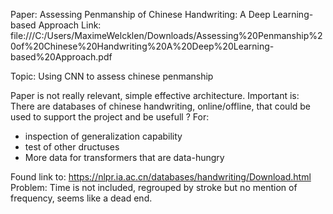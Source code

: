 Paper: Assessing Penmanship of Chinese Handwriting: A Deep Learning-based Approach
Link: file:///C:/Users/MaximeWelcklen/Downloads/Assessing%20Penmanship%20of%20Chinese%20Handwriting%20A%20Deep%20Learning-based%20Approach.pdf

Topic: Using CNN to assess chinese penmanship

Paper is not really relevant, simple effective architecture. Important is: There are databases of chinese handwriting, online/offline, that could be used to support the project and be usefull ? For:
- inspection of generalization capability
- test of other dructuses
- More data for transformers that are data-hungry

Found link to: https://nlpr.ia.ac.cn/databases/handwriting/Download.html
Problem: Time is not included, regrouped by stroke but no mention of frequency, seems like a dead end.